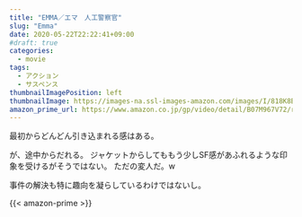 ```yaml
---
title: "EMMA／エマ　人工警察官"
slug: "Emma"
date: 2020-05-22T22:22:41+09:00
#draft: true
categories:
  - movie
tags:
  - アクション
  - サスペンス
thumbnailImagePosition: left
thumbnailImage: https://images-na.ssl-images-amazon.com/images/I/818K8BTRn3L._SX600_.jpg
amazon_prime_url: https://www.amazon.co.jp/gp/video/detail/B07M967V72/ref=atv_dp_b00_det_c_Z0r2A3_1_20
---
```

最初からどんどん引き込まれる感はある。
<!--more-->
が、途中からだれる。
ジャケットからしてももう少しSF感があふれるような印象を受けるがそうではない。
ただの変人だ。w

事件の解決も特に趣向を凝らしているわけではないし。

{{< amazon-prime >}}
